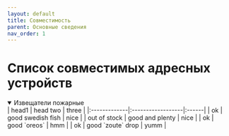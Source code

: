 ```yaml
---
layout: default
title: Совместимость
parent: Основные сведения
nav_order: 1
---
```


# Список совместимых адресных устройств

<details open markdown="block">
  <summary>
    Извещатели пожарные
  </summary>
| head1        | head two          | three |
|:-------------|:------------------|:------|
| ok           | good swedish fish | nice  |
| out of stock | good and plenty   | nice  |
| ok           | good `oreos`      | hmm   |
| ok           | good `zoute` drop | yumm  |
</details>
